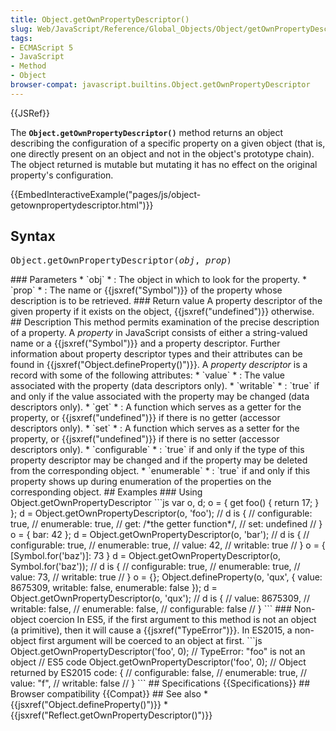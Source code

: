 ```yaml
---
title: Object.getOwnPropertyDescriptor()
slug: Web/JavaScript/Reference/Global_Objects/Object/getOwnPropertyDescriptor
tags:
- ECMAScript 5
- JavaScript
- Method
- Object
browser-compat: javascript.builtins.Object.getOwnPropertyDescriptor
---
```

{{JSRef}}

The **`Object.getOwnPropertyDescriptor()`** method returns an object describing
the configuration of a specific property on a given object (that is, one
directly present on an object and not in the object's prototype chain). The
object returned is mutable but mutating it has no effect on the original
property's configuration.

{{EmbedInteractiveExample("pages/js/object-getownpropertydescriptor.html")}}

## Syntax

<pre class="brush: js">
Object.getOwnPropertyDescriptor(<var>obj</var>, <var>prop</var>)</pre
>


### Parameters

*   `obj`
    *   : 
        The object in which to look for the property.
*   `prop`
    *   : 
        The name or {{jsxref("Symbol")}} of the property whose description is to be
        retrieved.

### Return value

A property descriptor of the given property if it exists on the object,
{{jsxref("undefined")}} otherwise.

## Description

This method permits examination of the precise description of a property. A <dfn>property</dfn>
 in JavaScript consists of either a string-valued name or a
{{jsxref("Symbol")}} and a property descriptor. Further information about property
descriptor types and their attributes can be found in
{{jsxref("Object.defineProperty()")}}.

A <dfn>property descriptor</dfn>
 is a record with some of the following attributes:

*   `value`
    *   : 
        The value associated with the property (data descriptors only).
*   `writable`
    *   : 
        `true`
         if and only if the value associated with the property may be
        changed (data descriptors only).
*   `get`
    *   : 
        A function which serves as a getter for the property, or {{jsxref("undefined")}} if
        there is no getter (accessor descriptors only).
*   `set`
    *   : 
        A function which serves as a setter for the property, or {{jsxref("undefined")}} if
        there is no setter (accessor descriptors only).
*   `configurable`
    *   : 
        `true`
         if and only if the type of this property descriptor may be changed
        and if the property may be deleted from the corresponding object.
*   `enumerable`
    *   : 
        `true`
         if and only if this property shows up during enumeration of the
        properties on the corresponding object.

## Examples

### Using Object.getOwnPropertyDescriptor



```js
var o, d;

o = { get foo() { return 17; } };
d = Object.getOwnPropertyDescriptor(o, 'foo');
// d is {
//   configurable: true,
//   enumerable: true,
//   get: /*the getter function*/,
//   set: undefined
// }

o = { bar: 42 };
d = Object.getOwnPropertyDescriptor(o, 'bar');
// d is {
//   configurable: true,
//   enumerable: true,
//   value: 42,
//   writable: true
// }

o = { [Symbol.for('baz')]: 73 }
d = Object.getOwnPropertyDescriptor(o, Symbol.for('baz'));
// d is {
//   configurable: true,
//   enumerable: true,
//   value: 73,
//   writable: true
// }

o = {};
Object.defineProperty(o, 'qux', {
  value: 8675309,
  writable: false,
  enumerable: false
});
d = Object.getOwnPropertyDescriptor(o, 'qux');
// d is {
//   value: 8675309,
//   writable: false,
//   enumerable: false,
//   configurable: false
// }
```

### Non-object coercion

In ES5, if the first argument to this method is not an object (a primitive), then it
will cause a {{jsxref("TypeError")}}. In ES2015, a non-object first argument will be
coerced to an object at first.



```js
Object.getOwnPropertyDescriptor('foo', 0);
// TypeError: "foo" is not an object  // ES5 code

Object.getOwnPropertyDescriptor('foo', 0);
// Object returned by ES2015 code: {
//   configurable: false,
//   enumerable: true,
//   value: "f",
//   writable: false
// }
```

## Specifications

{{Specifications}}

## Browser compatibility

{{Compat}}

## See also

*   {{jsxref("Object.defineProperty()")}}
*   {{jsxref("Reflect.getOwnPropertyDescriptor()")}}
